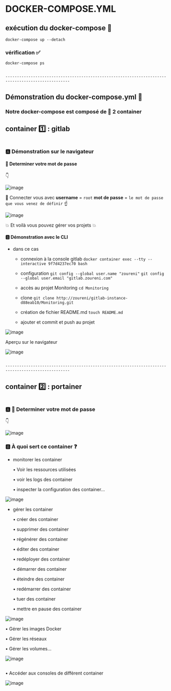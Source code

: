 # DOCKER-COMPOSE.YML

## exécution du docker-compose :100:

`docker-compose up --detach`

### vérification :white_check_mark:

`docker-compose ps`
```

```

`--------------------------------------------------------------------------------------------------`
## Démonstration du docker-compose.yml :wrench:

### Notre docker-compose est composé de :balloon: 2 container

## container :one: : gitlab
```
```
### :a: Démonstration sur le navigateur

#### :volcano: Determiner votre mot de passe

:point_down:

![image](images/mdp_gitlab.png)

:speech_balloon: Connecter vous avec **username** = `root` **mot de passe** = `le mot de passe que vous venez de définir` :point_up:

![image](images/login.png)

:boom: Et voilà vous pouvez gérer vos projets :boom:

#### :b: Démonstration avec le CLI

- dans ce cas

   - connexion à la console gitlab `docker container exec --tty --interactive 9f7d4237ec70 bash`
   
   - configuration `git config --global user.name "zoureni"` `git config --global user.email "gitlab.zoureni.com"`
   
   - accès au projet Monitoring `cd Monitoring`
   
   - clone  `git clone http://zoureni/gitlab-instance-d88eab10/Monitoring.git`
   
   - création de fichier README.md `touch README.md`
   
   - ajouter et commit et push au projet

![image](images/projet.png)  
 
Aperçu sur le navigateur

![image](images/projet1.png) 

```

```
`--------------------------------------------------------------------------------------------------`
## container :two: : portainer
```
```

### :a: :volcano: Determiner votre mot de passe

:point_down:

![image](images/mdp_portainer.png)

### :b: À quoi sert ce container :question:

- monitorer les container

   • Voir les ressources utilisées
   
   •	voir les logs des container
   
   •	inspecter la configuration des container…
   
![image](images/logs.png)

- gérer les container

   •	créer des container
   
   •	supprimer des container
   
   •	régénérer des container
   
   •	éditer des container
   
   •	redéployer des container
   
   •	démarrer des container
   
   •	éteindre des container
   
   •	redémarrer des container
   
   •	tuer des container
   
   •	mettre en pause des container
   
![image](images/start.png)

•	Gérer les images Docker

•	Gérer les réseaux

•	Gérer les volumes…

![image](images/gestion.png)
```
```
 •	Accéder aux consoles de différent container
 
 ![image](images/console.png)
